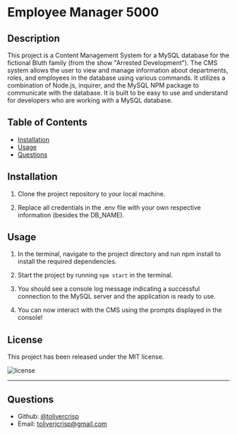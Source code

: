 # Employee Manager 5000

## Description

This project is a Content Management System for a MySQL database for the fictional Bluth family (from the show "Arrested Development"). The CMS system allows the user to view and manage information about departments, roles, and employees in the database using various commands. It utilizes a combination of Node.js, inquirer, and the MySQL NPM package to communicate with the database. It is built to be easy to use and understand for developers who are working with a MySQL database.
  
## Table of Contents
  - [Installation](#installation)
  - [Usage](#usage)
  - [Questions](#questions)

## Installation

1. Clone the project repository to your local machine.

2. Replace all credentials in the .env file with your own respective information (besides the DB_NAME).


## Usage

1. In the terminal, navigate to the project directory and run npm install to install the required dependencies.

2. Start the project by running `npm start` in the terminal.

3. You should see a console log message indicating a successful connection to the MySQL server and the application is ready to use.

4. You can now interact with the CMS using the prompts displayed in the console!

## License

This project has been released under the MIT license. 

![license](https://img.shields.io/static/v1?label=License&message=MIT&color=blue)

---

## Questions

  - Github: [@tolivercrisp](https://github.com/tolivercrisp)
  - Email: [toliverjcrisp@gmail.com](mailto:toliverjcrisp@gmail.com)

